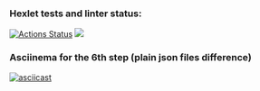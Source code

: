 ### Hexlet tests and linter status:
[![Actions Status](https://github.com/danikirillov/java-project-71/actions/workflows/hexlet-check.yml/badge.svg)](https://github.com/danikirillov/java-project-71/actions)
<a href="https://codeclimate.com/github/danikirillov/java-project-71/maintainability"><img src="https://api.codeclimate.com/v1/badges/e3b86f45ad3f23ccc8a6/maintainability" /></a>
### Asciinema for the 6th step (plain json files difference)
[![asciicast](https://asciinema.org/a/xRJFTGvOTgP4VTeeILN33IWTx.svg)](https://asciinema.org/a/xRJFTGvOTgP4VTeeILN33IWTx)